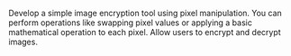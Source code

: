 Develop a simple image encryption tool using pixel manipulation. You can perform operations like swapping pixel values or 
applying a basic mathematical operation to each pixel. Allow users to encrypt and decrypt images.
